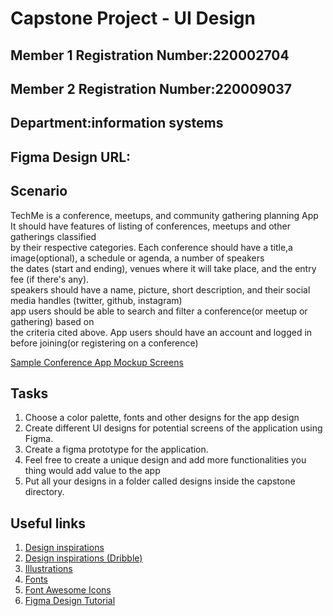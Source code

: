 # Capstone Project - UI Design

## Member 1 Registration Number:220002704

## Member 2 Registration Number:220009037

## Department:information systems

## Figma Design URL:

## Scenario

TechMe is a conference, meetups, and community gathering planning App <br>
It should have features of listing of conferences, meetups and other gatherings classified <br>
by their respective categories. Each conference should have a title,a image(optional), a schedule or agenda, a number of speakers <br>
the dates (start and ending), venues where it will take place, and the entry fee (if there's any). <br>
speakers should have a name, picture, short description, and their social media handles (twitter, github, instagram)<br>
app users should be able to search and filter a conference(or meetup or gathering) based on <br>
the criteria cited above. App users should have an account and logged in before joining(or registering on a conference) <br>


[Sample Conference App Mockup Screens](https://www.figma.com/file/wadC89Pj6fm6VRDLxPpJbz/UI?node-id=7%3A204)

## Tasks
1. Choose a color palette, fonts and other designs for the app design
2. Create different UI designs for potential screens of the application using Figma.
3. Create a figma prototype for the application.
4. Feel free to create a unique design and add more functionalities you thing would add value to the app
5. Put all your designs in a folder called designs inside the capstone directory.


## Useful links

1. [Design inspirations](https://www.behance.net/search/projects?search=mobile+app+design&tracking_source=typeahead_search_suggestion)
2. [Design inspirations (Dribble)](https://dribbble.com/shots/following/mobile)
3. [Illustrations](https://undraw.co/)
4. [Fonts](https://fonts.google.com/)
5. [Font Awesome Icons](https://fontawesome.com/icons)
6. [Figma Design Tutorial](https://www.youtube.com/watch?v=FTFaQWZBqQ8)

